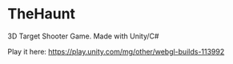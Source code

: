 # TheHaunt

3D Target Shooter Game.
Made with Unity/C#


Play it here: https://play.unity.com/mg/other/webgl-builds-113992

